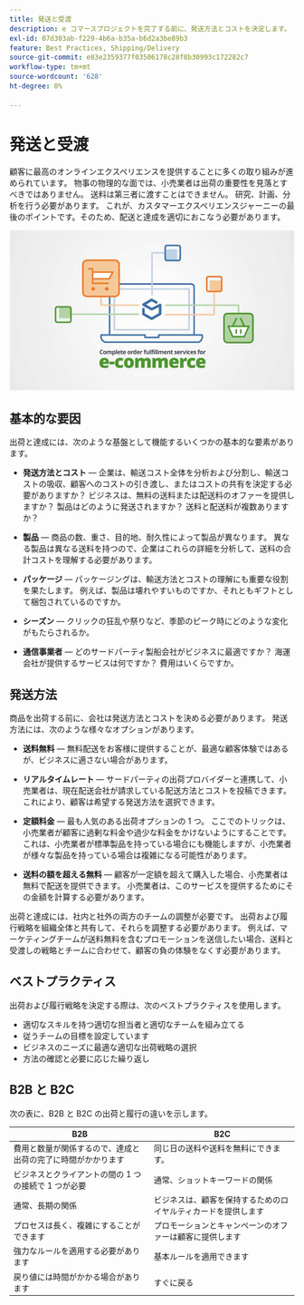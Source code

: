 ```yaml
---
title: 発送と受渡
description: e コマースプロジェクトを完了する前に、発送方法とコストを決定します。
exl-id: 07d303ab-f229-4b6a-b35a-b6d2a3be89b3
feature: Best Practices, Shipping/Delivery
source-git-commit: e83e2359377f03506178c28f8b30993c172282c7
workflow-type: tm+mt
source-wordcount: '628'
ht-degree: 0%

---
```


# 発送と受渡

顧客に最高のオンラインエクスペリエンスを提供することに多くの取り組みが進められています。 物事の物理的な面では、小売業者は出荷の重要性を見落とすべきではありません。 送料は第三者に渡すことはできません。 研究、計画、分析を行う必要があります。 これが、カスタマーエクスペリエンスジャーニーの最後のポイントです。そのため、配送と達成を適切におこなう必要があります。

![配送およびフルフィルメント図](../../assets/playbooks/shipping-fulfillment.png)

## 基本的な要因

出荷と達成には、次のような基盤として機能するいくつかの基本的な要素があります。

- **発送方法とコスト** — 企業は、輸送コスト全体を分析および分割し、輸送コストの吸収、顧客へのコストの引き渡し、またはコストの共有を決定する必要がありますか？ ビジネスは、無料の送料または配送料のオファーを提供しますか？ 製品はどのように発送されますか？ 送料と配送料が複数ありますか？

- **製品** — 商品の数、重さ、目的地、耐久性によって製品が異なります。 異なる製品は異なる送料を持つので、企業はこれらの詳細を分析して、送料の合計コストを理解する必要があります。

- **パッケージ** — パッケージングは、輸送方法とコストの理解にも重要な役割を果たします。 例えば、製品は壊れやすいものですか、それともギフトとして梱包されているのですか。

- **シーズン** — クリックの狂乱や祭りなど、季節のピーク時にどのような変化がもたらされるか。

- **通信事業者** — どのサードパーティ製船会社がビジネスに最適ですか？ 海運会社が提供するサービスは何ですか？ 費用はいくらですか。

## 発送方法

商品を出荷する前に、会社は発送方法とコストを決める必要があります。 発送方法には、次のような様々なオプションがあります。

- **送料無料** — 無料配送をお客様に提供することが、最適な顧客体験ではあるが、ビジネスに適さない場合があります。

- **リアルタイムレート** — サードパーティの出荷プロバイダーと連携して、小売業者は、現在配送会社が請求している配送方法とコストを投稿できます。 これにより、顧客は希望する発送方法を選択できます。

- **定額料金** — 最も人気のある出荷オプションの 1 つ。 ここでのトリックは、小売業者が顧客に過剰な料金や過少な料金をかけないようにすることです。 これは、小売業者が標準製品を持っている場合にも機能しますが、小売業者が様々な製品を持っている場合は複雑になる可能性があります。

- **送料の額を超える無料** — 顧客が一定額を超えて購入した場合、小売業者は無料で配送を提供できます。 小売業者は、このサービスを提供するためにその金額を計算する必要があります。

出荷と達成には、社内と社外の両方のチームの調整が必要です。 出荷および履行戦略を組織全体と共有して、それらを調整する必要があります。 例えば、マーケティングチームが送料無料を含むプロモーションを送信したい場合、送料と受渡しの戦略とチームに合わせて、顧客の負の体験をなくす必要があります。

## ベストプラクティス

出荷および履行戦略を決定する際は、次のベストプラクティスを使用します。

- 適切なスキルを持つ適切な担当者と適切なチームを組み立てる
- 従うチームの目標を設定しています
- ビジネスのニーズに最適な適切な出荷戦略の選択
- 方法の確認と必要に応じた繰り返し

## B2B と B2C

次の表に、B2B と B2C の出荷と履行の違いを示します。

| B2B | B2C |
|----------------------------------------------------------------------------------------------|------------------------------------------------------|
| 費用と数量が関係するので、達成と出荷の完了に時間がかかります | 同じ日の送料や送料を無料にできます。 |
| ビジネスとクライアントの間の 1 つの接続で 1 つが必要 | 通常、ショットキーワードの関係 |
| 通常、長期の関係 | ビジネスは、顧客を保持するためのロイヤルティカードを提供します |
| プロセスは長く、複雑にすることができます | プロモーションとキャンペーンのオファーは顧客に提供します |
| 強力なルールを適用する必要があります | 基本ルールを適用できます |
| 戻り値には時間がかかる場合があります | すぐに戻る |
